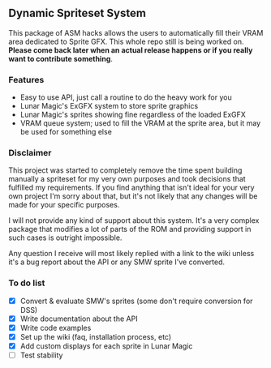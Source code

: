 ## Dynamic Spriteset System
This package of ASM hacks allows the users to automatically fill their VRAM area dedicated to Sprite GFX.
This whole repo still is being worked on. **Please come back later when an actual release happens or if you really want to contribute something**.

### Features
* Easy to use API, just call a routine to do the heavy work for you
* Lunar Magic's ExGFX system to store sprite graphics
* Lunar Magic's sprites showing fine regardless of the loaded ExGFX
* VRAM queue system; used to fill the VRAM at the sprite area, but it may be used for something else

### Disclaimer
This project was started to completely remove the time spent building manually a spriteset for my very own purposes and took decisions that fulfilled my requirements. If you find anything that isn't ideal for your very own project I'm sorry about that, but it's not likely that any changes will be made for your specific purposes.

I will not provide any kind of support about this system. It's a very complex package that modifies a lot of parts of the ROM and providing support in such cases is outright impossible.

Any question I receive will most likely replied with a link to the wiki unless it's a bug report about the API or any SMW sprite I've converted.

### To do list
- [x] Convert & evaluate SMW's sprites (some don't require conversion for DSS)
- [x] Write documentation about the API
- [x] Write code examples
- [x] Set up the wiki (faq, installation process, etc)
- [x] Add custom displays for each sprite in Lunar Magic
- [ ] Test stability
